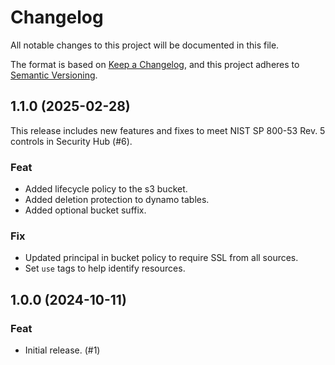 # Changelog

All notable changes to this project will be documented in this file.

The format is based on [Keep a Changelog](https://keepachangelog.com/en/1.1.0/),
and this project adheres to
[Semantic Versioning](https://semver.org/spec/v2.0.0.html).

## 1.1.0 (2025-02-28)

This release includes new features and fixes to meet NIST SP 800-53 Rev. 5
controls in Security Hub (#6).

### Feat

- Added lifecycle policy to the s3 bucket.
- Added deletion protection to dynamo tables.
- Added optional bucket suffix.

### Fix

- Updated principal in bucket policy to require SSL from all sources.
- Set `use` tags to help identify resources.

## 1.0.0 (2024-10-11)

### Feat

- Initial release. (#1)
